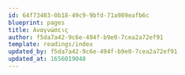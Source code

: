 ```yaml
---
id: 64f73403-0b18-49c9-9bfd-71a989eafb6c
blueprint: pages
title: Αναγνώσεις
author: f5da7a42-9c6e-494f-b9e0-7cea2a72ef91
template: readings/index
updated_by: f5da7a42-9c6e-494f-b9e0-7cea2a72ef91
updated_at: 1656019048
---
```

